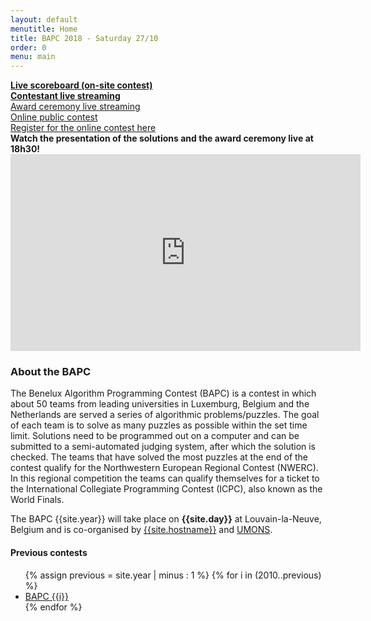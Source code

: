 ```yaml
---
layout: default
menutitle: Home
title: BAPC 2018 - Saturday 27/10
order: 0
menu: main
---
```


<div class="container topinfo">
    <div class="row">
        <div class="col">
            <a href="http://d379jbr12qwxxc.cloudfront.net/public/"><b>Live scoreboard (on-site contest)</b></a>
        </div>
        <div class="col">
            <a href="http://d3lg6vvxjgtsmy.cloudfront.net/"><b>Contestant live streaming</b></a>
        </div>
        <div class="col">
            <a href="https://www.youtube.com/watch?v=QeMVF4Yok7k">Award ceremony live streaming</a>
        </div>
    </div>
    <div class="row">
        <div class="col">
            <a href="http://bapc2018-open.eu-central-1.elasticbeanstalk.com">Online public contest</a>
        </div>
        <div class="col">
            <a href="http://bapc2018-open.eu-central-1.elasticbeanstalk.com/register">Register for the online contest here</a>
        </div>
    </div>
    <div class="row">
        <div class="col"><b>Watch the presentation of the solutions and the award ceremony live at 18h30!</b>
        <br/>
        <iframe width="560" height="315" src="https://www.youtube.com/embed/QeMVF4Yok7k" frameborder="0" allow="autoplay; encrypted-media" allowfullscreen></iframe>
        </div>
    </div>
</div>



### About the BAPC 

The Benelux Algorithm Programming Contest (BAPC) is a contest in which about 50 teams from leading universities in Luxemburg, 
Belgium and the Netherlands are served a series of algorithmic problems/puzzles. The goal of each team is to solve as many 
puzzles as possible within the set time limit. Solutions need to be programmed out on a computer and can be submitted to a 
semi-automated judging system, after which the solution is checked. The teams that have solved the most puzzles at the end 
of the contest qualify for the Northwestern European Regional Contest (NWERC). In this regional competition the teams can 
qualify themselves for a ticket to the International Collegiate Programming Contest (ICPC), also known as the World Finals.

The BAPC {{site.year}} will take place on <b>{{site.day}}</b> at Louvain-la-Neuve, Belgium and is co-organised by <a href='{{hostlink}}' target="_blank">{{site.hostname}}</a>
and <a href='https://web.umons.ac.be/en/' target="_blank">UMONS</a>.

#### Previous contests

<ul id="previousContests">
    {% assign previous = site.year | minus : 1 %}
    {% for i in (2010..previous) %}
        <li><a href="http://{{i}}.bapc.eu/" target="_blank">BAPC {{i}}</a></li>
    {% endfor %}
</ul>
